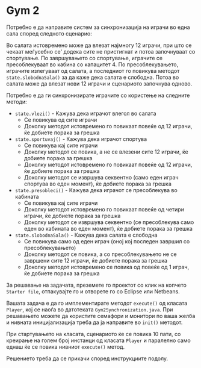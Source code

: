 Gym 2
=====

Потребно е да направите систем за синхронизација на играчи во една сала според следното сценарио:

Во салата истовремено може да влезат најмногу 12 играчи, при што се чекаат меѓусебно се' додека сите не пристигнат и потоа започнуваат со спортување. По завршувањето со спортување, играчите се пресоблекуваат во кабина со капацитет 4. По пресоблекувањето, играчите излегуваат од салата, а последниот го повикува методот `state.slobodnaSala()` за да каже дека салата е слободна. Потоа во салата може да влезат нови 12 играчи и сценариото започнува одново. 

Потребно е да ги синхронизирате играчите со користење на следните методи:

 - `state.vlezi()` - Кажува дека играчот влегол во салата
    - Се повикува од сите играчи
    - Доколку методот истовремено го повикаат повеќе од 12 играчи, ќе добиете порака за грешка
 - `state.sportuvaj()` - Кажува дека играчот спортува
    - Се повикува кај сите играчи
    - Доколку методот се повика, а не се влезени сите 12 играчи, ќе добиете порака за грешка
    - Доколку методот истовремено го повикаат повеќе од 12 играчи, ќе добиете порака за грешка
    - Доколку методот се извршува секвентно (само еден играч спортува во еден момент), ќе добиете порака за грешка
 - `state.presobleci()` - Кажува дека играчот се пресоблекува во кабината
    - Се повикува кај сите играчи
    - Доколку методот истовремено го повикаат повеќе од четири играчи, ќе добиете порака за грешка
    - Доколку методот се извршува секвентно (се пресоблекува само еден во кабината во еден момент), ќе добиете порака за грешка
 - `state.slobodnaSala()` - Кажува дека салата е слободна
    - Се повикува само од еден играч (оној кој последен завршил со пресоблекувањето)
    - Доколку методот се повика, а со пресоблекувањето не се завршени сите 12 играчи, ќе добиете порака за грешка
    - Доколку методот истовремено се повика од повеќе од 1 играч, ќе добиете порака за грешка


За решавање на задачата, преземете го проектот со клик на копчето `Starter file`, отпакувајте го и отворете го со Eclipse или Netbeans.  

Вашата задача е да го имплементирате методот `execute()` од класата `Player`, коj се наоѓа во датотеката `Gym2Synchronization.java`. При решавањето можете да користите семафори и монитори по ваша желба и нивната иницијализација треба да ја направите во `init()` методот.

При стартувањето на класата, сценариото ќе се повика 10 пати, со креирање на голем број инстанци од класата `Player` и паралелно само еднаш ќе се повика нивниот `execute()` метод. 

Решението треба да се прикачи според инструкциите подолу.
